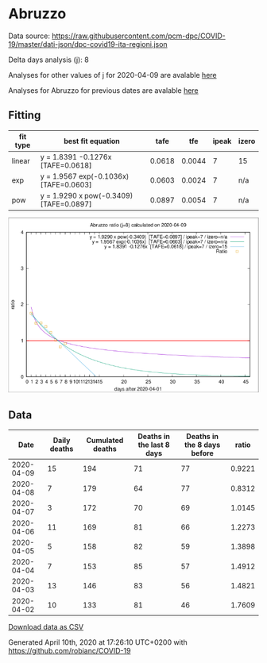 # Abruzzo

Data source: https://raw.githubusercontent.com/pcm-dpc/COVID-19/master/dati-json/dpc-covid19-ita-regioni.json

Delta days analysis (j): 8

Analyses for other values of j for 2020-04-09 are avalable [here](../README.md)

Analyses for Abruzzo for previous dates are avalable [here](../../README.md)

## Fitting 
|fit type|best fit equation|tafe|tfe|ipeak|izero|
|-------|-----|--------|------|---|---|
|linear|y = 1.8391 -0.1276x  [TAFE=0.0618]|0.0618|0.0044|7|15|
|exp|y = 1.9567 exp(-0.1036x)  [TAFE=0.0603]|0.0603|0.0024|7|n/a|
|pow|y = 1.9290 x pow(-0.3409)  [TAFE=0.0897]|0.0897|0.0054|7|n/a|

![Plot](COVID-19_abruzzo_j8_2020-04-09.png)

## Data
|Date|Daily deaths|Cumulated deaths|Deaths in the last 8 days|Deaths in the 8 days before|ratio|
|----|----------|-----------|-------|--------------------|-----|
|2020-04-09|15|194|71|77|0.9221|
|2020-04-08|7|179|64|77|0.8312|
|2020-04-07|3|172|70|69|1.0145|
|2020-04-06|11|169|81|66|1.2273|
|2020-04-05|5|158|82|59|1.3898|
|2020-04-04|7|153|85|57|1.4912|
|2020-04-03|13|146|83|56|1.4821|
|2020-04-02|10|133|81|46|1.7609|

[Download data as CSV](COVID-19_abruzzo_j8_2020-04-09.csv)

Generated April 10th, 2020 at 17:26:10 UTC+0200 with https://github.com/robianc/COVID-19
